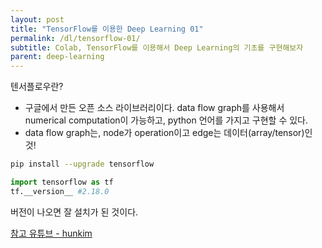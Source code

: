 ```yaml
---
layout: post
title: "TensorFlow를 이용한 Deep Learning 01"
permalink: /dl/tensorflow-01/
subtitle: Colab, TensorFlow를 이용해서 Deep Learning의 기초를 구현해보자 
parent: deep-learning
---
```


텐서플로우란?

- 구글에서 만든 오픈 소스 라이브러리이다. data flow graph를 사용해서 numerical computation이 가능하고, python 언어를 가지고 구현할 수 있다.
- data flow graph는, node가 operation이고 edge는 데이터(array/tensor)인 것!

```bash
pip install --upgrade tensorflow
```

```python
import tensorflow as tf 
tf.__version__ #2.18.0 
```

버전이 나오면 잘 설치가 된 것이다.


[참고 유튜브 - hunkim](https://www.youtube.com/watch?v=-57Ne86Ia8w&list=PLlMkM4tgfjnLSOjrEJN31gZATbcj_MpUm&index=3)